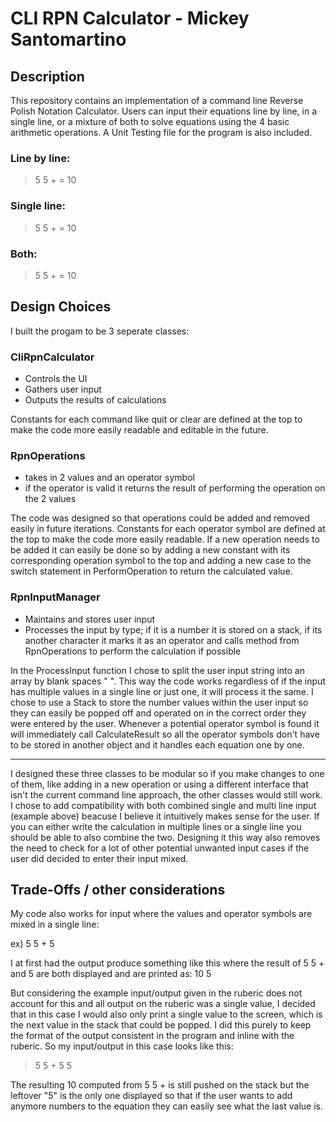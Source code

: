 # CLI RPN Calculator - Mickey Santomartino

## Description
This repository contains an implementation of a command line Reverse Polish Notation Calculator. Users can input their equations line by line, in a single line, or a mixture of both to solve equations using the 4 basic arithmetic operations. 
A Unit Testing file for the program is also included.

### Line by line:
> 5
> 5
> +
= 10

### Single line:
> 5 5 +
= 10

### Both:
> 5 5
> +
= 10

## Design Choices
I built the progam to be 3 seperate classes:

### CliRpnCalculator
- Controls the UI
- Gathers user input
- Outputs the results of calculations

Constants for each command like quit or clear are defined at the top to make the code more easily readable and editable in the future.

### RpnOperations
- takes in 2 values and an operator symbol
- if the operator is valid it returns the result of performing the operation on the 2 values

The code was designed so that operations could be added and removed easily in future iterations. Constants for each operator symbol are defined at the top to make the code more easily readable. If a new operation needs to be added it can
easily be done so by adding a new constant with its corresponding operation symbol to the top and adding a new case to the switch statement in PerformOperation to return the calculated value.

### RpnInputManager
- Maintains and stores user input
- Processes the input by type; if it is a number it is stored on a stack, if its another character it marks it as an operator and calls method from RpnOperations to perform the calculation if possible

In the ProcessInput function I chose to split the user input string into an array by blank spaces " ". This way the code works regardless of if the input has multiple values in a single line or just one, it will process it the same.
I chose to use a Stack to store the number values within the user input so they can easily be popped off and operated on in the correct order they were entered by the user. Whenever a potential operator symbol is found it will 
immediately call CalculateResult so all the operator symbols don't have to be stored in another object and it handles each equation one by one.

-----

I designed these three classes to be modular so if you make changes to one of them, like adding in a new operation or using a different interface that isn't the current command line approach, the other classes would still work.
I chose to add compatibility with both combined single and multi line input (example above) beacuse I believe it intuitively makes sense for the user. If you can either write the calculation in multiple lines or a single line 
you should be able to also combine the two. Designing it this way also removes the need to check for a lot of other potential unwanted input cases if the user did decided to enter their input mixed.

## Trade-Offs / other considerations

My code also works for input where the values and operator symbols are mixed in a single line:

ex) 5 5 + 5

I at first had the output produce something like this where the result of 5 5 + and 5 are both displayed and are printed as:
10 5

But considering the example input/output given in the ruberic does not account for this and all output on the ruberic was a single value, I decided that in this case I would also only print a single value to the screen, 
which is the next value in the stack that could be popped. I did this purely to keep the format of the output consistent in the program and inline with the ruberic. So my input/output in this case looks like this:

> 5 5 + 5
5

The resulting 10 computed from 5 5 + is still pushed on the stack but the leftover "5" is the only one displayed so that if the user wants to add anymore numbers to the equation they can easily see what the last value is.








